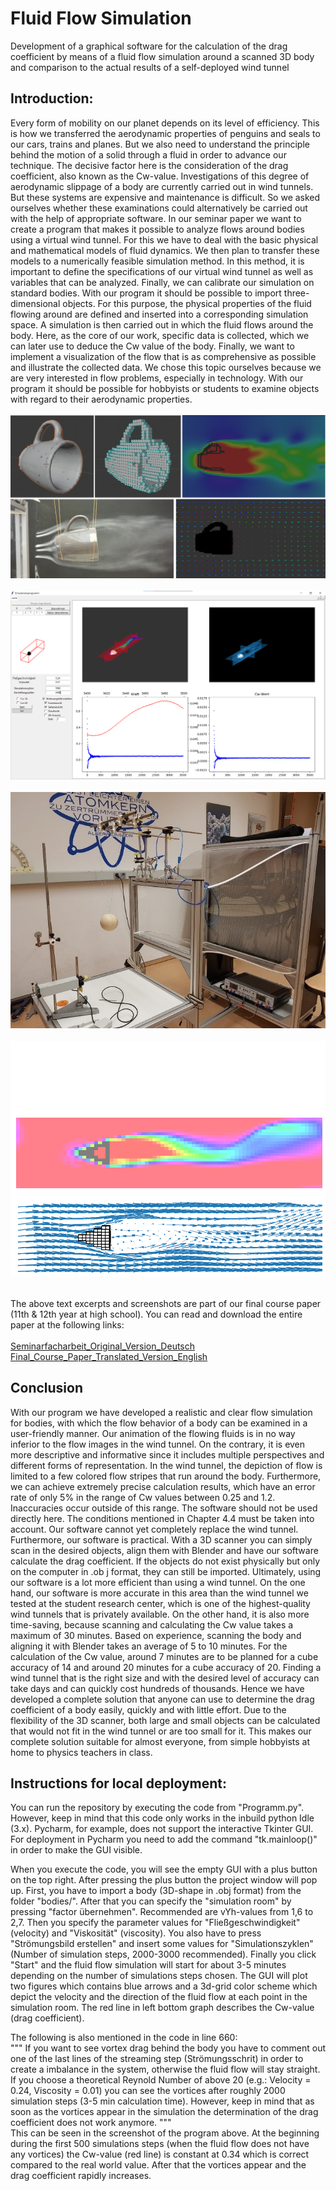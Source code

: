 # Fluid Flow Simulation
Development of a graphical software for the calculation of the drag coefficient by  means of a fluid flow simulation around a scanned 3D body and comparison to the actual results of a  self-deployed wind tunnel

## Introduction:
Every form of mobility on our planet depends on its level of efficiency. This is how we transferred the aerodynamic properties of penguins and seals to our cars, trains and planes. But we also need to understand the principle behind the motion of a solid through a fluid in order to advance our technique. The decisive factor here is the consideration of the drag coefficient, also known as the Cw-value. Investigations of this degree of aerodynamic slippage of a body are currently carried out in wind tunnels. But these systems are expensive and maintenance is difficult. So we asked ourselves whether these examinations could alternatively be carried out with the help of appropriate software. In our seminar paper we want to create a program that makes it possible to analyze flows around bodies using a virtual wind tunnel. For this we have to deal with the basic physical and mathematical models of fluid dynamics. We then plan to transfer these models to a numerically feasible simulation method. In this method, it is important to define the specifications of our virtual wind tunnel as well as variables that can be analyzed. Finally, we can calibrate our simulation on standard bodies. With our program it should be possible to import three-dimensional objects. For this purpose, the physical properties of the fluid flowing around are defined and inserted into a corresponding simulation space. A simulation is then carried out in which the fluid flows around the body. Here, as the core of our work, specific data is collected, which we can later use to deduce the Cw value of the body. Finally, we want to implement a visualization of the flow that is as comprehensive as possible and illustrate the collected data. We chose this topic ourselves because we are very interested in flow problems, especially in technology. With our program it should be possible for hobbyists or students to examine objects with regard to their aerodynamic properties.
<br /><br />
![Screenshot_1](https://github.com/adriankuehn/fluid-flow-simulation/blob/main/Screenshots/Cup.png)
<br /><br />
![Screenshot_3](https://github.com/adriankuehn/fluid-flow-simulation/blob/main/Screenshots/Screenshot_Programm.png)
<br /><br />
![Screenshot_2](https://github.com/adriankuehn/fluid-flow-simulation/blob/main/Screenshots/windtunnel.jpg)
<br /><br />
![Screenshot_4](https://github.com/adriankuehn/fluid-flow-simulation/blob/main/Screenshots/Step_3100.png)
<br /><br />

The above text excerpts and screenshots are part of our final course paper (11th & 12th year at high school). You can read and download the entire paper at the following links:
<br /><br />
<a href="https://comet-messenger.com">Seminarfacharbeit_Original_Version_Deutsch</a> <br />
<a href="https://comet-messenger.com">Final_Course_Paper_Translated_Version_English</a>

## Conclusion
With our program we have developed a realistic and clear flow simulation for bodies, with which the flow behavior of a body can be examined in a user-friendly manner.
Our animation of the flowing fluids is in no way inferior to the flow images in the wind tunnel. On the contrary, it is even more descriptive and informative since it includes multiple perspectives and different forms of representation. In the wind tunnel, the depiction of flow is limited to a few colored flow stripes that run around the body. Furthermore, we can achieve extremely precise calculation results, which have an error rate of only 5% in the range of Cw values between 0.25 and 1.2. Inaccuracies occur outside of this range. The software should not be used directly here. The conditions mentioned in Chapter 4.4 must be taken into account. Our software cannot yet completely replace the wind tunnel. Furthermore, our software is practical. With a 3D scanner you can simply scan in the desired objects, align them with Blender and have our software calculate the drag coefficient. If the objects do not exist physically but only on the computer in .ob j format, they can still be imported. Ultimately, using our software is a lot more efficient than using a wind tunnel. On the one hand, our software is more accurate in this area than the wind tunnel we tested at the student research center, which is one of the highest-quality wind tunnels that is privately available. On the other hand, it is
also more time-saving, because scanning and calculating the Cw value takes a maximum of 30 minutes. Based on experience, scanning the body and aligning it with Blender takes an average of 5 to 10 minutes. For the calculation of the Cw value, around 7 minutes are to be planned for a cube accuracy of 14 and around 20 minutes for a cube
accuracy of 20. Finding a wind tunnel that is the right size and with the desired level of accuracy can take days and can quickly cost hundreds of thousands. Hence we have developed a complete solution that anyone can use to determine the drag coefficient of a body easily, quickly and with little effort. Due to the flexibility of the 3D scanner, both large and small objects can be calculated that would not fit in the wind tunnel or are too small for it. This makes our complete solution suitable for almost everyone, from simple hobbyists at home to physics teachers in class.




## Instructions for local deployment:
You can run the repository by executing the code from "Programm.py". However, keep in mind that this code only works in the inbuild python Idle (3.x). Pycharm, for example, does not support the interactive Tkinter GUI. For deployment in Pycharm you need to add the command "tk.mainloop()" in order to make the GUI visible.

When you execute the code, you will see the empty GUI with a plus button on the top right. After pressing the plus button the project window will pop up. First, you have to import a body (3D-shape in .obj format) from the folder "bodies/". After that you can specify the "simulation room" by pressing "factor übernehmen". Recommended are vYh-values from 1,6 to 2,7. Then you specify the parameter values for "Fließgeschwindigkeit" (velocity) and "Viskosität" (viscosity). You also have to press "Strömungsbild erstellen" and insert some values for "Simulationszyklen" (Number of simulation steps, 2000-3000 recommended). Finally you click "Start" and the fluid flow simulation will start for about 3-5 minutes depending on the number of simulations steps chosen. The GUI will plot two figures which contains blue arrows and a 3d-grid color scheme which depict the velocity and the direction of the fluid flow at each point in the simulation room. The red line in left bottom graph describes the Cw-value (drag coefficient). 

The following is also mentioned in the code in line 660:<br />
""" If you want to see vortex drag behind the body you have to comment out one of the last lines of the streaming step (Strömungsschrit) in order to create a imbalance in the system, otherwise the fluid flow will stay straight. If you choose a theoretical Reynold Number of above 20 (e.g.: Velocity = 0.24, Viscosity = 0.01) you can see the vortices after roughly 2000 simulation steps (3-5 min calculation time). However, keep in mind that as soon as the vortices appear in the simulation the determination of the drag coefficient does not work anymore. """ <br />
This can be seen in the screenshot of the program above. At the beginning during the first 500 simulations steps (when the fluid flow does not have any vortices) the Cw-value (red line) is constant at 0.34 which is correct compared to the real world value. After that the vortices appear and the drag coefficient rapidly increases. 
